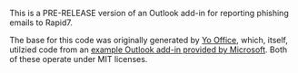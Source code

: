 This is a PRE-RELEASE version of an Outlook add-in for reporting phishing emails to Rapid7.

The base for this code was originally generated by [Yo Office](https://github.com/OfficeDev/generator-office), which, itself, utilzied code from an [example Outlook add-in provided by Microsoft](https://github.com/jasonjoh/command-demo).  Both of these operate under MIT licenses.
